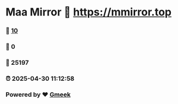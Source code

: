 # Maa Mirror :link: https://mmirror.top 
### :page_facing_up: [10](https://mmirror.top/tag.html) 
### :speech_balloon: 0 
### :hibiscus: 25197 
### :alarm_clock: 2025-04-30 11:12:58 
### Powered by :heart: [Gmeek](https://github.com/Meekdai/Gmeek)
